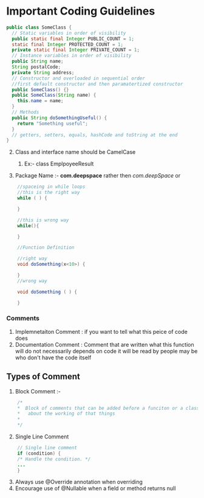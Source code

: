 # Important Coding Guidelines


```java
public class SomeClass {
  // Static variables in order of visibility
  public static final Integer PUBLIC_COUNT = 1; 
  static final Integer PROTECTED_COUNT = 1; 
  private static final Integer PRIVATE_COUNT = 1;
  // Instance variables in order of visibility
  public String name; 
  String postalCode; 
  private String address;
  // Constructor and overloaded in sequential order
  //first default constructor and then paramatertized constructor
  public SomeClass() {}    
  public SomeClass(String name) {
    this.name = name;
  }
  // Methods
  public String doSomethingUseful() {
    return "Something useful"; 
  } 
  // getters, setters, equals, hashCode and toString at the end
}

```
2. Class and interface name should be CamelCase
    1. Ex:- class EmplpoyeeResult

3. Package Name :- **com.deepspace**   rather then *com.deepSpace*   or   

```java
    //spaceing in while loops 
    //this is the right way
    while ( ) {

    }

    //this is wrong way
    while(){

    }

    //Function Definition

    //right way
    void doSomething(x<10>) {

    }
    //wrong way

    void doSomething ( ) {

    }

```
###  Comments

1. Implemnetaiton Comment : if you want to tell what this peice of code does
2. Documentation Comment :  Comment that are written what this function will do not necessarily depends on code it will be read by people may be who don't have the code itself


## Types of Comment
1. Block Comment :- 
```java
    /*
    *  Block of comments that can be added before a funciton or a class that will basically tell us 
    *   about the working of that things 
    *
    */
```

2. Single Line Comment
```java
    // Single line comment
    if (condition) {
    /* Handle the condition. */
    ...
    }

```
3. Always use @Override annotation when overriding
4. Encourage use of @Nullable when a field or method returns null
